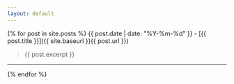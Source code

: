 ```yaml
---
layout: default
---
```


{% for post in site.posts %}
{{ post.date | date: "%Y-%m-%d" }} - [{{ post.title }}]({{ site.baseurl }}{{ post.url }})

> {{ post.excerpt }}

---
{% endfor %}
